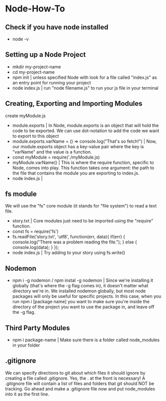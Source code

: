# Node-How-To

## Check if you have node installed

- node -v

## Setting up a Node Project

- mkdir my-project-name
- cd my-project-name
- npm init |
  unless specified Node with look for a file called "index.js" as an entry point for running your project
- node index.js |
  run "node filename.js" to run your js file in your terminal

## Creating, Exporting and Importing Modules

create myModule.js

- module.exports |
  In Node, module.exports is an object that will hold the code to be exported. We can use dot-notation to add the code we want to export to this object
- module.exports.varName = () => console.log("That's so fetch!") |
  Now, our module.exports object has a key-value pair where the key is "varName" and the value is a function.
- const myModule = require('./myModule.js)
- myModule.varName() |
  This is where the require function, specific to Node, comes into play. This function takes one argument: the path to the file that contains the module you are exporting to index.js.
- node index.js |

## fs module

We will use the "fs" core module (it stands for "file system") to read a text file.

- story.txt |
  Core modules just need to be imported using the "require" function.
- const fs = require('fs')
- fs.readFile('story.txt', 'utf8', function(err, data){
  if(err) {
  console.log("There was a problem reading the file.");
  } else {
  console.log(data);
  }
  });
- node index.js |
  Try adding to your story using fs.write()

## Nodemon

- npm i -g nodemon / npm instal -g nodemon |
  Since we're installing it globally (that's where the -g flag comes in), it doesn't matter what directory we're in.
  We installed nodemon globally, but most node packages will only be useful for specific projects. In this case, when you run npm i [package name] you want to make sure you're inside the directory of the project you want to use the package in, and leave off the -g flag.

## Third Party Modules

- npm i package-name |
  Make sure there is a folder called node_modules in your folder

## .gitignore

We can specify directions to git about which files it should ignore by creating a file called .gitignore. Yes, the . at the front is necessary!
A .gitignore file will contain a list of files and folders that git should NOT be tracking. Go ahead and make a .gitignore file now and put node_modules into it as the first line.
